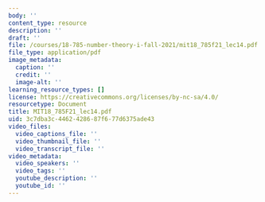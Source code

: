 ```yaml
---
body: ''
content_type: resource
description: ''
draft: ''
file: /courses/18-785-number-theory-i-fall-2021/mit18_785f21_lec14.pdf
file_type: application/pdf
image_metadata:
  caption: ''
  credit: ''
  image-alt: ''
learning_resource_types: []
license: https://creativecommons.org/licenses/by-nc-sa/4.0/
resourcetype: Document
title: MIT18_785F21_lec14.pdf
uid: 3c7dba3c-4462-4286-87f6-77d6375ade43
video_files:
  video_captions_file: ''
  video_thumbnail_file: ''
  video_transcript_file: ''
video_metadata:
  video_speakers: ''
  video_tags: ''
  youtube_description: ''
  youtube_id: ''
---
```

